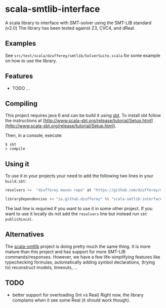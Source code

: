 # scala-smtlib-interface

A scala library to interface with SMT-solver using the SMT-LIB standard (v2.0)
The library has been tested against Z3, CVC4, and dReal.


## Examples

See `src/test/scala/dzufferey/smtlib/SolverSuite.scala` for some example on how to use the library.


## Features

* TODO ...


## Compiling

This project requires java 6 and can be build it using [sbt](http://www.scala-sbt.org/).
To install sbt follow the instructions at [http://www.scala-sbt.org/release/tutorial/Setup.html](http://www.scala-sbt.org/release/tutorial/Setup.html).

Then, in a console, execute:
```
$ sbt
> compile
```

## Using it

To use it in your projects your need to add the following two lines in your `build.sbt`:
```scala
resolvers +=  "dzufferey maven repo" at "https://github.com/dzufferey/my_mvn_repo/raw/master/repository"

libraryDependencies += "io.github.dzufferey" %% "scala-smtlib-interface" % "0.1-SNAPSHOT"
```

The last line is requried if you want to use it in some other project.
If you want to use it locally do not add the `resolvers` line but instead run `sbt publishLocal`.

## Alternatives

The [scala-smtlib](https://github.com/regb/scala-smtlib) project is doing pretty much the same thing.
It is more mature than this project and has support for more SMT-LIB commands/responses.
However, we have a few life-simplifying features like typechecking formulas, automatically adding symbol declarations, (trying to) reconstruct models, timeouts, ...

## TODO

* better support for overloading (Int vs Real)
Right now, the library complains when it see some Real (it should work though).
